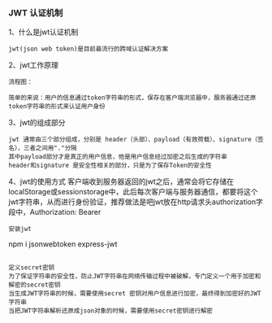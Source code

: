 ### JWT 认证机制

1、什么是jwt认证机制
```
jwt(json web token)是目前最流行的跨域认证解决方案
```
2、jwt工作原理
```
流程图：

简单的来说：用户的信息通过token字符串的形式，保存在客户端浏览器中，服务器通过还原token字符串的形式来认证用户身份
```
3、jwt的组成部分
```
jwt 通常由三个部分组成，分别是 header（头部）、payload（有效荷载）、signature（签名），三者之间用"."分隔
其中payload部分才是真正的用户信息，他是用户信息经过加密之后生成的字符串
header和signature 是安全性相关的部分，只是为了保存Token的安全性
```

4、jwt的使用方式
客户端收到服务器返回的jwt之后，通常会将它存储在localStorage或sessionstorage中，此后每次客户端与服务器通信，都要将这个jwt字符串，从而进行身份验证，推荐做法是吧jwt放在http请求头authorization字段中，Authorization: Bearer <token>
```
安装jwt
```
 npm i jsonwebtoken express-jwt
```

定义secret密钥
为了保证字符串的安全性，防止JWT字符串在网络传输过程中被破解，专门定义一个用于加密和解密的secret密钥
当生成JWT字符串的时候，需要使用secret 密钥对用户信息进行加密，最终得到加密好的JWT字符串
当把JWT字符串解析还原成json对象的时候，需要使用secret密钥进行解密


